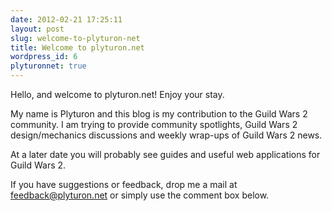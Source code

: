 ```yaml
---
date: 2012-02-21 17:25:11
layout: post
slug: welcome-to-plyturon-net
title: Welcome to plyturon.net
wordpress_id: 6
plyturonnet: true
---
```


Hello, and welcome to plyturon.net! Enjoy your stay.

My name is Plyturon and this blog is my contribution to the Guild Wars 2 community.
I am trying to provide community spotlights, Guild Wars 2 design/mechanics discussions and weekly wrap-ups of Guild Wars 2 news.

At a later date you will probably see guides and useful web applications for Guild Wars 2.


If you have suggestions or feedback, drop me a mail at feedback@plyturon.net or simply use the comment box below.
